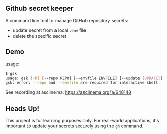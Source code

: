 ## Github secret keeper

A command line tool to manage GitHub repository secrets:

* update secret from a local `.env` file
* delete the specific secret

## Demo

usage:

```sh
$ gsk
usage: gsk [-h] [--repo REPO] [--envfile ENVFILE] [--update [UPDATE]]
gsk: error: --repo and --envfile are required for interactive shell
```

See recording at asciinema:
https://asciinema.org/a/648148

## Heads Up!

This project is for learning purposes only. For real-world applications, it's important to update your secrets securely using the `gh` command.